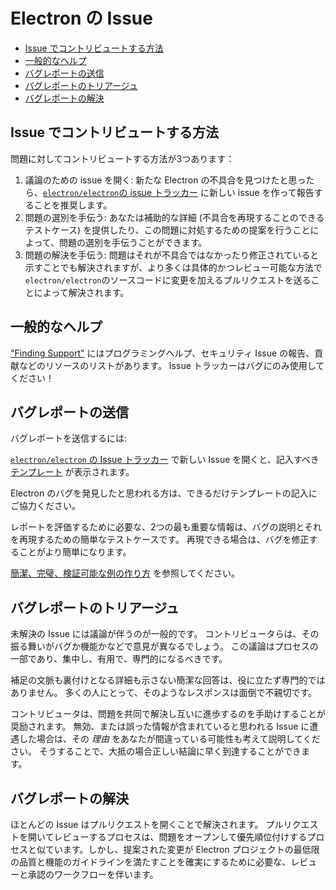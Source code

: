 # Electron の Issue

* [Issue でコントリビュートする方法](#how-to-contribute-to-issues)
* [一般的なヘルプ](#asking-for-general-help)
* [バグレポートの送信](#submitting-a-bug-report)
* [バグレポートのトリアージュ](#triaging-a-bug-report)
* [バグレポートの解決](#resolving-a-bug-report)

## Issue でコントリビュートする方法

問題に対してコントリビュートする方法が3つあります：

1. 議論のための issue を開く: 新たな Electron の不具合を見つけたと思ったら、[`electron/electron`の issue トラッカー](https://github.com/electron/electron/issues) に新しい issue を作って報告することを推奨します。
2. 問題の選別を手伝う: あなたは補助的な詳細 (不具合を再現することのできるテストケース) を提供したり、この問題に対処するための提案を行うことによって、問題の選別を手伝うことができます。
3. 問題の解決を手伝う: 問題はそれが不具合ではなかったり修正されていると示すことでも解決されますが、より多くは具体的かつレビュー可能な方法で`electron/electron`のソースコードに変更を加えるプルリクエストを送ることによって解決されます。

## 一般的なヘルプ

["Finding Support"](../tutorial/support.md#finding-support) にはプログラミングヘルプ、セキュリティ Issue の報告、貢献などのリソースのリストがあります。 Issue トラッカーはバグにのみ使用してください！

## バグレポートの送信

バグレポートを送信するには:

[`electron/electron` の Issue トラッカー](https://github.com/electron/electron/issues/new/choose) で新しい Issue を開くと、記入すべき [テンプレート](https://github.com/electron/electron/blob/master/.github/ISSUE_TEMPLATE/Bug_report.md) が表示されます。

Electron のバグを発見したと思われる方は、できるだけテンプレートの記入にご協力ください。

レポートを評価するために必要な、2つの最も重要な情報は、バグの説明とそれを再現するための簡単なテストケースです。 再現できる場合は、バグを修正することがより簡単になります。

[簡潔、完璧、検証可能な例の作り方](https://stackoverflow.com/help/mcve) を参照してください。

## バグレポートのトリアージュ

未解決の Issue には議論が伴うのが一般的です。 コントリビュータらは、その振る舞いがバグか機能かなどで意見が異なるでしょう。 この議論はプロセスの一部であり、集中し、有用で、専門的になるべきです。

補足の文脈も裏付けとなる詳細も示さない簡潔な回答は、役に立たず専門的ではありません。 多くの人にとって、そのようなレスポンスは面倒で不親切です。

コントリビュータは、問題を共同で解決し互いに進歩するのを手助けすることが奨励されます。 無効、または誤った情報が含まれていると思われる Issue に遭遇した場合は、その *理由* をあなたが間違っている可能性も考えて説明してください。 そうすることで、大抵の場合正しい結論に早く到達することができます。

## バグレポートの解決

ほとんどの Issue はプルリクエストを開くことで解決されます。 プルリクエストを開いてレビューするプロセスは、問題をオープンして優先順位付けするプロセスと似ています。しかし、提案された変更が Electron プロジェクトの最低限の品質と機能のガイドラインを満たすことを確実にするために必要な、レビューと承認のワークフローを伴います。

